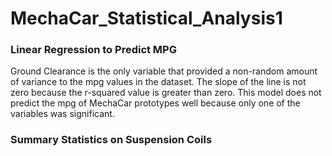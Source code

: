 # MechaCar_Statistical_Analysis1

### Linear Regression to Predict MPG
Ground Clearance is the only variable that provided a non-random amount of variance to the mpg values in the dataset. The slope of the line is not zero because the r-squared value is greater than zero. This model does not predict the mpg of MechaCar prototypes well because only one of the variables was significant. 

### Summary Statistics on Suspension Coils
